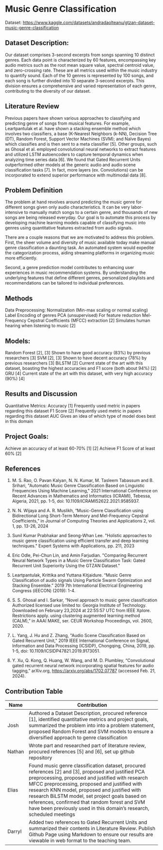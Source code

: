 # Music Genre Classification

Dataset: https://www.kaggle.com/datasets/andradaolteanu/gtzan-dataset-music-genre-classification

## Dataset Description:
Our dataset comprises 3-second excerpts from songs spanning 10 distinct genres. Each data point is characterized by 60 features, encompassing key audio metrics such as the root mean square value, spectral centroid value, and zero-crossing rate. These are all metrics used within the music industry to quantify sound. Each of the 10 genres is represented by 100 songs, and each song is further divided into 10 separate 3-second excerpts. This division ensures a comprehensive and varied representation of each genre, contributing to the diversity of our dataset.

## Literature Review
Previous papers have shown various approaches to classifying and predicting genre of songs from musical features. For example, Leartpantulak et al. have shown a stacking ensemble method which involves two classifiers, a base (K-Nearest Neighbors (k-NN), Decision Tree (DT), Random Forest, Support Vector Machines (SVM); and Naïve Bayes) which classifies and is then sent to a meta classifier [5]. Other groups, such as Ghosal et al. employed convolutional neural networks to extract features and utilized LSTM autoencoders to capture temporal dynamics when analyzing time series data [6]. We found that Gated Recurrent Units outperformed other models at the generic audio and audio scene classification tasks [7]. In fact, more layers (ex. Convolutions) can be incorporated to extend superior performance with multimodal data [8]. 

## Problem Definition
The problem at hand revolves around predicting the music genre for different songs given only audio characteristics. It can be very labor-intensive to manually match songs to a certain genre, and thousands of new songs are being released everyday. Our goal is to automate this process by developing machine learning models capable of classifying music into genres using quantitative features extracted from audio signals.

There are a couple reasons that we are motivated to address this problem. First, the sheer volume and diversity of music available today make manual genre classification a daunting task. An automated system would expedite the categorization process, aiding streaming platforms in organizing music more efficiently. 

Second, a genre prediction model contributes to enhancing user experiences in music recommendation systems. By understanding the underlying features that define different genres, personalized playlists and recommendations can be tailored to individual preferences. 

## Methods
Data Preprocessing:
Normalization (Min-max scaling or normal scaling)
Label Encoding of genres
PCA (unsupervised)
For feature reduction
Mel-Frequency Cepstral Coefficients (MFCC) extraction [2]
Simulates human hearing when listening to music [2]

## Models:
Random Forest [2], [3]
Shown to have good accuracy (83%) by previous researchers [3]
SVM [2], [3]
Shown to have decent accuracy (78%) by previous researchers [3]
BiLSTM [2]
Current state of the art with this dataset, boasting the highest accuracies and F1 score (both about 94%) [2]
GRU [4]
Current state of the art with this dataset, with very high accuracy (90%) [4]

## Results and Discussion
Quantitative Metrics:
Accuracy [1]
Frequently used metric in papers regarding this dataset
F1 Score [2]
Frequently used metric in papers regarding this dataset
AUC
Gives an idea of which type of model does best in this domain

## Project Goals:
Achieve an accuracy of at least 60-70% [1] [2]
Achieve F1 Score of at least 60% [2]

## References

1. M. S. Rao, O. Pavan Kalyan, N. N. Kumar, M. Tasleem Tabassum and B. Srihari, "Automatic Music Genre Classification Based on Linguistic Frequencies Using Machine Learning," 2021 International Conference on Recent Advances in Mathematics and Informatics (ICRAMI), Tebessa, Algeria, 2021, pp. 1-5, doi: 10.1109/ICRAMI52622.2021.9585937.

2. N. N. Wijaya and A. R. Muslikh, “Music-Genre Classification using Bidirectional Long Short-Term Memory and Mel-Frequency Cepstral Coefficients,” in Journal of Computing Theories and Applications 2, vol. 1, pp. 13-26, 2024

3. Sunil Kumar Prabhakar and Seong-Whan Lee. "Holistic approaches to music genre classification using efficient transfer and deep learning techniques." Expert Systems with Applications, pp. 211, 2023

4. Eric Odle, Pei-Chun Lin, and Amin Farjudian. "Comparing Recurrent Neural Network Types in a Music Genre Classification Task: Gated Recurrent Unit Superiority Using the GTZAN Dataset."

5. Leartpantulak, Krittika and Yuttana Kitjaidure. “Music Genre Classification of audio signals Using Particle Swarm Optimization and Stacking Ensemble.” 2019 7th International Electrical Engineering Congress (iEECON) (2019): 1-4.

6. S. S. Ghosal and I. Sarkar, “Novel approach to music genre classification Authorized licensed use limited to: Georgia Institute of Technology. Downloaded on February 23,2024 at 22:55:57 UTC from IEEE Xplore. Restrictions apply. using clustering augmented learning method (CALM),” in AAAI MAKE, ser. CEUR Workshop Proceedings, vol. 2600, 2020.

7. L. Yang, J. Hu and Z. Zhang, "Audio Scene Classification Based on Gated Recurrent Unit," 2019 IEEE International Conference on Signal, Information and Data Processing (ICSIDP), Chongqing, China, 2019, pp. 1-5, doi: 10.1109/ICSIDP47821.2019.9173051.

8. Y. Xu, Q. Kong, Q. Huang, W. Wang, and M. D. Plumbley, “Convolutional gated recurrent neural network incorporating spatial features for audio tagging,” arXiv.org, https://arxiv.org/abs/1702.07787 (accessed Feb. 21, 2024). 

## Contribution Table

| Name | Contribution |
|------|--------------|
| Josh | Authored a Dataset Description, procured reference [1], identified quantitative metrics and project goals, summarized the problem into into a problem statement, proposed Random Forest and SVM models to ensure a diversified approach to genre classification |
| Nathan | Wrote part and researched part of literature review, procured references [5] and [6], set up github repository |
| Elias | Found music genre classification dataset, procured references [2] and [3], proposed and justified PCA preprocessing, proposed and justified with research MFCC preprocessing, proposed and justified with research KNN model, proposed and justified with research BiLSTM model, set project goals based on references, confirmed that random forest and SVM have been previously used in this domain’s research, scheduled meetings |
| Darryl | Added two references to Gated Recurrent Units and summarized their contents in Literature Review. Publish Github Page using Markdown to ensure our results are viewable in web format to the teaching team. |

